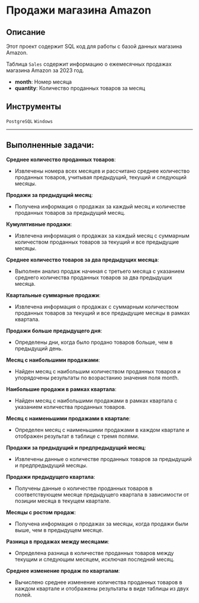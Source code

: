 # Продажи магазина Amazon

## Описание

Этот проект содержит SQL код для работы с базой данных магазина Amazon.

Таблица `Sales` содержит информацию о ежемесячных продажах магазина Amazon за 2023 год. 

- **month**: Номер месяца
- **quantity**: Количество проданных товаров за месяц

## Инструменты
`PostgreSQL` `Windows`

---

## Выполненные задачи:

**Среднее количество проданных товаров**:
 - Извлечены номера всех месяцев и рассчитано среднее количество проданных товаров, учитывая предыдущий, текущий и следующий месяцы.

**Продажи за предыдущий месяц**:
 - Получена информация о продажах за каждый месяц и количестве проданных товаров за предыдущий месяц.

**Кумулятивные продажи**:
 - Извлечена информация о продажах за каждый месяц с суммарным количеством проданных товаров за текущий и все предыдущие месяцы.

**Среднее количество товаров за два предыдущих месяца**:
 - Выполнен анализ продаж начиная с третьего месяца с указанием среднего количества проданных товаров за два предыдущих месяца.

**Квартальные суммарные продажи**:
 - Извлечена информация о продажах с суммарным количеством проданных товаров за текущий и все предыдущие месяцы в рамках квартала.

**Продажи больше предыдущего дня**:
 - Определены дни, когда было продано товаров больше, чем в предыдущий день.

**Месяц с наибольшими продажами**:
 - Найден месяц с наибольшим количеством проданных товаров и упорядочены результаты по возрастанию значения поля month.

**Наибольшие продажи в рамках квартала**:
 - Найден месяц с наибольшими продажами в рамках квартала с указанием количества проданных товаров.

**Месяц с наименьшими продажами в квартале**:
 - Определен месяц с наименьшими продажами в каждом квартале и отображен результат в таблице с тремя полями.

**Продажи за предыдущий и предпредыдущий месяц**:
 - Извлечены данные о количестве проданных товаров за предыдущий и предпредыдущий месяцы.

**Продажи предыдущего квартала**:
 - Получены данные о количестве проданных товаров в соответствующем месяце предыдущего квартала в зависимости от позиции месяца в текущем квартале.

**Месяцы с ростом продаж**:
 - Получена информация о продажах за месяцы, когда продажи были выше, чем в предыдущем месяце.

**Разница в продажах между месяцами**:
 - Определена разница в количестве проданных товаров между текущим и следующим месяцем, исключая последний месяц.

**Среднее изменение продаж по кварталам**:
 - Вычислено среднее изменение количества проданных товаров в каждом квартале и отображены результаты в виде таблицы из двух полей.
